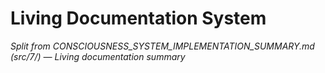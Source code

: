 # Living Documentation System

*Split from CONSCIOUSNESS_SYSTEM_IMPLEMENTATION_SUMMARY.md (src/7/) — Living documentation summary*

<!-- (Insert Living Documentation System section content here) --> 